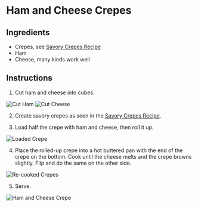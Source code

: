 # Ham and Cheese Crepes

## Ingredients

* Crepes, see [Savory Crepes Recipe](./savory-crepes.md)
* Ham
* Cheese, many kinds work well

## Instructions

1. Cut ham and cheese into cubes.

![Cut Ham](../images/ham-and-cheese-crepes/cut-ham.webp)
![Cut Cheese](../images/ham-and-cheese-crepes/cut-cheese.webp)

2. Create savory crepes as seen in the [Savory Crepes Recipe](./savory-crepes.md).

3. Load half the crepe with ham and cheese, then roll it up.

![Loaded Crepe](../images/ham-and-cheese-crepes/loaded-crepe.webp)

4. Place the rolled-up crepe into a hot buttered pan with the end of the crepe on the bottom. Cook until the cheese melts and the crepe browns slightly. Flip and do the same on the other side.

![Re-cooked Crepes](../images/ham-and-cheese-crepes/re-cooked-crepes.webp)

5. Serve.

![Ham and Cheese Crepe](../images/ham-and-cheese-crepes/ham-and-cheese-crepe.webp)
